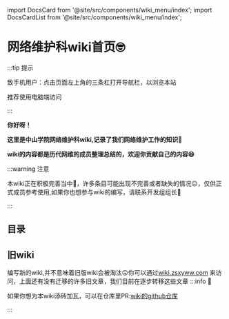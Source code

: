 
import DocsCard from '@site/src/components/wiki_menu/index';
import DocsCardList from '@site/src/components/wiki_menu/index';

# 网络维护科wiki首页🤓

:::tip 提示

致手机用户：点击页面左上角的三条杠打开导航栏，以浏览本站

推荐使用电脑端访问

:::

**你好呀！**

**这里是中山学院网络维护科wiki,记录了我们网络维护工作的知识📝**

**wiki的内容都是历代网维的成员整理总结的，欢迎你贡献自己的内容😆**

:::warning 注意

本wiki正在积极完善当中🤗，许多条目可能出现不完善或者缺失的情况😥，仅供正式成员参考使用,如果你也想参与wiki的编写，请联系开发组组长🫡

:::

## 目录
<cardContainer>
<DocsCard/>
</cardContainer>

## 旧wiki
编写新的wiki,并不意味着旧版wiki会被淘汰😛你可以通过[wiki.zsxyww.com](https://wiki.zsxyww.com) 来访问，上面还有没有迁移的许多旧文章，我们目前在逐步转移这些文章
:::info 🤪

如果你想为本wiki添砖加瓦，可以在仓库里PR:[wiki的github仓库](https://github.com/ZSCNetSupportDept/website)

:::
